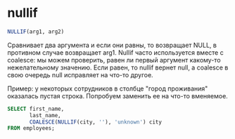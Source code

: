 # nullif

```sql
NULLIF(arg1, arg2)
```

Сравнивает два аргумента и если они равны, то возвращает NULL, в противном случае возвращает arg1. Nullif часто используется вместе с coalesce: мы можем проверить, равен ли первый аргумент какому-то нежелательному значению. Если равен, то nullif вернет null, а coalesce в свою очередь null исправляет на что-то другое.

Пример: у некоторых сотрудников в столбце "город проживания" оказалась пустая строка. Попробуем заменить ее на что-то вменяемое.

```sql
SELECT first_name,
       last_name,
       COALESCE(NULLIF(city, ''), 'unknown') city
FROM employees;
```

